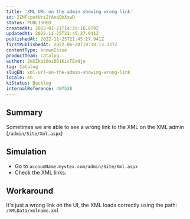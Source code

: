 ```yaml
---
title: 'XML URL on the admin showing wrong link'
id: 2INFcpo4UriIfAndQbXxwD
status: PUBLISHED
createdAt: 2022-01-21T14:39:16.879Z
updatedAt: 2022-11-25T21:45:27.941Z
publishedAt: 2022-11-25T21:45:27.941Z
firstPublishedAt: 2022-06-20T19:38:13.337Z
contentType: knownIssue
productTeam: Catalog
author: 2mXZkbi0oi061KicTExNjo
tag: Catalog
slugEN: xml-url-on-the-admin-showing-wrong-link
locale: en
kiStatus: Backlog
internalReference: 407528
---
```


## Summary


Sometimes we are able to see a wrong link to the XML on the XML admin (`/admin/Site/Xml.aspx`)



## Simulation


- Go to `accounName.myvtex.com/admin/Site/Xml.aspx`
- Check the XML links:​



## Workaround


It's just a wrong link on the UI, the XML loads correctly using the path: `/XMLData/xmlname.xml`

